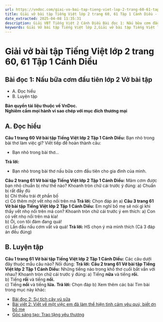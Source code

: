 ```yaml
---
url: https://vndoc.com/giai-vo-bai-tap-tieng-viet-lop-2-trang-60-61-tap-1-canh-dieu-321311
title: Giải vở bài tập Tiếng Việt lớp 2 trang 60, 61 Tập 1 Cánh Diều - VnDoc.com
date_extracted: 2025-04-08 11:35:31
description: Giải VBT Tiếng Việt 2 Cánh Diều Bài đọc 1: Nấu bữa cơm đầu tiên trang 60 được biên soạn nhằm giúp các em HS học tập tốt môn Tiếng Việt lớp 2 Cánh Diều. Mời các bạn tham khảo.
keywords: Giải Vở bài tập Tiếng Việt lớp 2,Giải vở bài tập Tiếng Việt lớp 2 trang 60 Tập 1 Cánh Diều,Giải Bài đọc 1 Nấu bữa cơm đầu tiên lớp 2 Cánh Diều Vở bài tập,Bài 15 Con cái thảo hiền lớp 2 Vở bài tập,Giải VBT Tiếng Việt lớp 2 Tập 1 trang 60 Cánh Diều,Giải Bài đọc 1 Nấu bữa cơm đầu tiên lớp 2 Cánh Diều,Giải vbt Tiếng Việt lớp 2
---
```


# Giải vở bài tập Tiếng Việt lớp 2 trang 60, 61 Tập 1 Cánh Diều
## **Bài đọc 1: Nấu bữa cơm đầu tiên lớp 2 Vở bài tập**
  * A. Đọc hiểu
  * B. Luyện tập

**Bản quyền tài liệu thuộc về VnDoc.**  
**Nghiêm cấm mọi hành vi sao chép với mục đích thương mại**
## **A. Đọc hiểu**
**Câu 1 trang 60 Vở bài tập Tiếng Việt lớp 2 Tập 1 Cánh Diều:** Bạn nhỏ trong bài thơ làm việc gì? Viết tiếp để hoàn thành câu:
  * Bạn nhỏ trong bài thơ...

**Trả lời:**
  * Bạn nhỏ trong bài thơ nấu bữa cơm đầu tiên cho gia đình của mình.

**Câu 2 trang 61 Vở bài tập Tiếng Việt lớp 2 Tập 1 Cánh Diều:** Mâm cơm được bạn nhỏ chuẩn bị như thế nào? Khoanh tròn chữ cái trước ý đúng:
a\) Chuẩn bị rất đầy đủ  
b\) Chỉ thiếu trái ớt phần bố  
c\) Có thêm một vết nhọ nồi trên má
**Trả lời:**
Chọn đáp án a\)
**Câu 3 trang 61 Vở bài tập Tiếng Việt lớp 2 Tập 1 Cánh Diều:** Em nghĩ bố mẹ sẽ nói gì khi thấy vết nhọ nồi trên má con? Khoanh tròn chữ cái trước ý em thích:
a\) Con có vết nhọ nồi trên má kìa\!  
b\) Ôi, con tôi đảm đang quá\!  
c\) Lần đầu nấu cơm vất vả quá\!
**Trả lời:**
HS chọn ý mà mình thích \(Cả 3 đáp án đều đúng\)
## **B. Luyện tập**
**Câu 1 trang 61 Vở bài tập Tiếng Việt lớp 2 Tập 1 Cánh Diều:** Các câu dưới đây thuộc mẫu câu nào? Nối đúng:
**Trả lời:**
**Câu 2 trang 61 Vở bài tập Tiếng Việt lớp 2 Tập 1 Cánh Diều:** Những tiếng nào trong khổ thơ cuối bắt vần với nhau? Khoanh tròn chữ cái trước ý đúng:
a\) Tiếng **nữa** và tiếng **rồi.**  
b\) Tiếng **rồi** và tiếng **nồi.**  
c\) Tiếng **nồi** và tiếng **lửa.**
**Trả lời:**
Chọn đáp b\)
Xem thêm các bài Tìm bài trong mục này khác:
  * [Bài đọc 2: Sự tích cây vú sữa](</giai-vo-bai-tap-tieng-viet-lop-2-trang-61-62-63-tap-1-canh-dieu-321316>)
  * [Bài viết 2: Viết về một việc em đã làm thể hiện tình cảm yêu quý, biết ơn bố mẹ](</giai-vo-bai-tap-tieng-viet-lop-2-trang-63-tap-1-canh-dieu-321318>)
  * [Góc sáng tạo: Trao tặng yêu thương](</giai-vo-bai-tap-tieng-viet-lop-2-trang-64-tap-1-canh-dieu-321319>)

